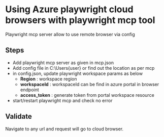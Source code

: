 # Using Azure playwright cloud browsers with playwright mcp tool
Playwright mcp server allow to use remote browser via config


## Steps
- Add playwright mcp server as given in mcp.json
- Add config file in C:\Users\{user} or find out the location as per mcp
- in config.json, update playwright workspace params as below
    - __Region__ : workspace region
    - __workspaceId__ : workspaceId can be find in azure portal in browser endpoint
    - __access_token__ : generate token from portal workspace resource
- start/restart playwright mcp and check no error

## Validate
Navigate to any url and request will go to cloud browser.